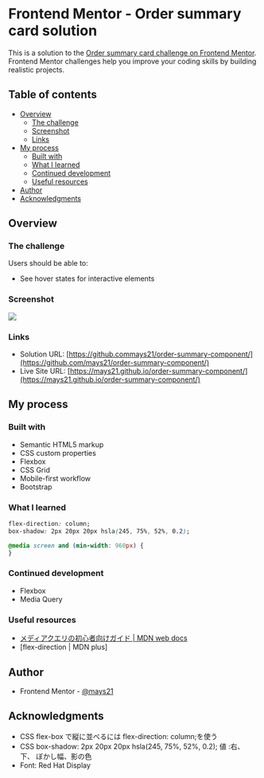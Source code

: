 # Frontend Mentor - Order summary card solution

This is a solution to the [Order summary card challenge on Frontend Mentor](https://www.frontendmentor.io/challenges/order-summary-component-QlPmajDUj). Frontend Mentor challenges help you improve your coding skills by building realistic projects.

## Table of contents

- [Overview](#overview)
  - [The challenge](#the-challenge)
  - [Screenshot](#screenshot)
  - [Links](#links)
- [My process](#my-process)
  - [Built with](#built-with)
  - [What I learned](#what-i-learned)
  - [Continued development](#continued-development)
  - [Useful resources](#useful-resources)
- [Author](#author)
- [Acknowledgments](#acknowledgments)

## Overview

### The challenge

Users should be able to:

- See hover states for interactive elements

### Screenshot

![](./screenshot.jpg)

### Links

- Solution URL: [https://github.commays21/order-summary-component/](https://github.com/mays21/order-summary-component/)
- Live Site URL: [https://mays21.github.io/order-summary-component/](https://mays21.github.io/order-summary-component/)

## My process

### Built with

- Semantic HTML5 markup
- CSS custom properties
- Flexbox
- CSS Grid
- Mobile-first workflow
- Bootstrap

### What I learned

```css
flex-direction: column;
box-shadow: 2px 20px 20px hsla(245, 75%, 52%, 0.2);

@media screen and (min-width: 960px) {
}
```

### Continued development

- Flexbox
- Media Query

### Useful resources

- [メディアクエリの初心者向けガイド | MDN web docs](https://developer.mozilla.org/ja/docs/Learn/CSS/CSS_layout/Media_queries)
- [flex-direction | MDN plus]

## Author

- Frontend Mentor - [@mays21](https://www.frontendmentor.io/profile/mays21)

## Acknowledgments

- CSS flex-box で縦に並べるには flex-direction: column;を使う
- CSS box-shadow: 2px 20px 20px hsla(245, 75%, 52%, 0.2);
  値 :右、 下、 ぼかし幅、影の色
- Font: Red Hat Display

